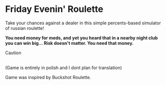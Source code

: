 # Friday Evenin' Roulette
Take your chances against a dealer in this simple percents-based simulator of russian roulette!

**You need money for meds, and yet you heard that in a nearby night club you can win big... Risk doesn't matter. You need that money.**
>[!CAUTION]
><br>(Game is entirely in polish and I dont plan for translation)

Game was inspired by Buckshot Roulette.
